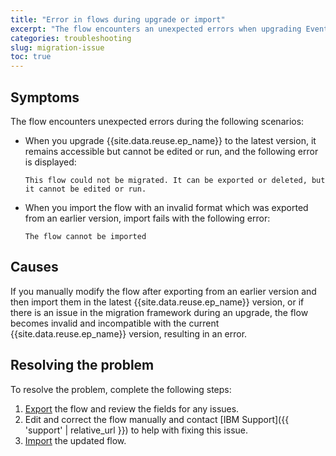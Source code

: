 ```yaml
---
title: "Error in flows during upgrade or import"
excerpt: "The flow encounters an unexpected errors when upgrading Event Processing or when importing a flow."
categories: troubleshooting
slug: migration-issue
toc: true
---
```


## Symptoms

The flow encounters unexpected errors during the following scenarios:


- When you upgrade {{site.data.reuse.ep_name}} to the latest version, it remains accessible but cannot be edited or run, and the following error is displayed: 

  ```This flow could not be migrated. It can be exported or deleted, but it cannot be edited or run.```

- When you import the flow with an invalid format which was exported from an earlier version, import fails with the following error: 

  ```The flow cannot be imported```

## Causes

If you manually modify the flow after exporting from an earlier version and then import them in the latest {{site.data.reuse.ep_name}} version, or if there is an issue in the migration framework during an upgrade, the flow becomes invalid and incompatible with the current {{site.data.reuse.ep_name}} version, resulting in an error. 

## Resolving the problem

To resolve the problem, complete the following steps:

1. [Export](../../advanced/exporting-flows/#exporting-flows) the flow and review the fields for any issues.
1. Edit and correct the flow manually and contact [IBM Support]({{ 'support' | relative_url }}) to help with fixing this issue.  
1. [Import](../../advanced/exporting-flows/#importing-flows) the updated flow.